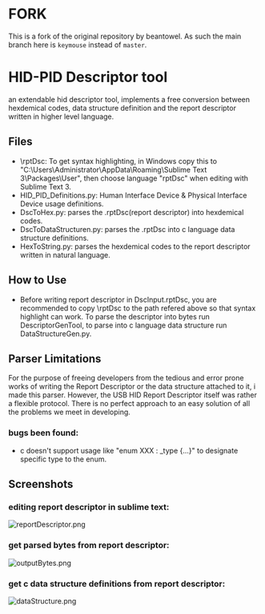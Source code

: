 # FORK

This is a fork of the original repository by beantowel.  As such the main branch
here is `keymouse` instead of `master`.

# HID-PID Descriptor tool
an extendable hid descriptor tool, implements a free conversion between hexdemical codes, data structure definition and the report descriptor written in higher level language.

## Files
- \rptDsc:
	To get syntax highlighting, in Windows copy this to "C:\Users\Administrator\AppData\Roaming\Sublime Text 3\Packages\User", then choose language "rptDsc" when editing with Sublime Text 3.
- HID\_PID\_Definitions.py:
	Human Interface Device & Physical Interface Device usage definitions.
- DscToHex.py:
	parses the .rptDsc(report descriptor) into hexdemical codes.
- DscToDataStructuren.py:
	parses the .rptDsc into c language data structure definitions.
- HexToString.py:
	parses the hexdemical codes to the report descriptor written in natural language.

## How to Use
- Before writing report descriptor in DscInput.rptDsc, you are recommended to copy \rptDsc to the path refered above so that syntax highlight can work. To parse the descriptor into bytes run DescriptorGenTool, to parse into c language data structure run DataStructureGen.py.

## Parser Limitations
For the purpose of freeing developers from the tedious and error prone works of writing the Report Descriptor or the data structure attached to it, i made this parser. However, the USB HID Report Descriptor itself was rather a flexible protocol. There is no perfect approach to an easy solution of all the problems we meet in developing.
### bugs been found:
- c doesn't support usage like "enum XXX : _type {...}" to designate specific type to the enum.

## Screenshots
### editing report descriptor in sublime text:
![reportDescriptor.png](https://github.com/beantowel/HID_Descriptor_tool/raw/master/Screenshots/reportDescriptor.png)
### get parsed bytes from report descriptor:
![outputBytes.png](https://github.com/beantowel/HID_Descriptor_tool/raw/master/Screenshots/outputBytes.png)
### get c data structure definitions from report descriptor:
![dataStructure.png](https://github.com/beantowel/HID_Descriptor_tool/raw/master/Screenshots/dataStructure.png)
